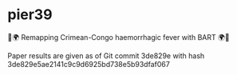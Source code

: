 # pier39
🐑🌍 Remapping Crimean-Congo haemorrhagic fever with BART 🌍🐑

Paper results are given as of Git commit 3de829e with hash 3de829e5ae2141c9c9d6925bd738e5b93dfaf067
